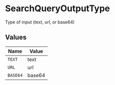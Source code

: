 # SearchQueryOutputType

Type of input (text, url, or base64)


## Values

| Name     | Value    |
| -------- | -------- |
| `TEXT`   | text     |
| `URL`    | url      |
| `BASE64` | base64   |
